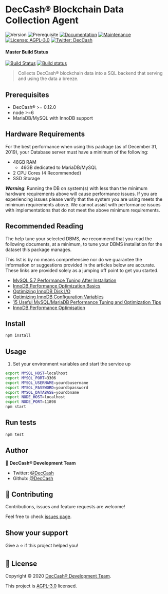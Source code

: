 # DecCash® Blockchain Data Collection Agent
![Version](https://img.shields.io/badge/version-0.1.4-blue.svg?cacheSeconds=2592000) ![Prerequisite](https://img.shields.io/badge/node-%3E%3D6-blue.svg) [![Documentation](https://img.shields.io/badge/documentation-yes-brightgreen.svg)](https://github.com/DecCash/blockchain-data-collection-agent#readme) [![Maintenance](https://img.shields.io/badge/Maintained%3F-yes-green.svg)](https://github.com/DecCash/blockchain-data-collection-agent/graphs/commit-activity) [![License: AGPL-3.0](https://img.shields.io/badge/License-AGPL--3.0-yellow.svg)](https://github.com/DecCash/blockchain-data-collection-agent/blob/master/LICENSE) [![Twitter: DecCash](https://img.shields.io/twitter/follow/DecCash.svg?style=social)](https://twitter.com/DecCash)

#### Master Build Status
[![Build Status](https://travis-ci.org/DecCash/blockchain-data-collection-agent.svg?branch=master)](https://travis-ci.org/DecCash/blockchain-data-collection-agent) [![Build status](https://ci.appveyor.com/api/projects/status/github/DecCash/blockchain-data-collection-agent?branch=master&svg=true)](https://ci.appveyor.com/project/brandonlehmann/blockchain-data-collection-agent/branch/master)


> Collects DecCash® blockchain data into a SQL backend that serving and using the data a breeze.

## Prerequisites

- DecCash® >= 0.12.0
- node >=6
- MariaDB/MySQL with InnoDB support

## Hardware Requirements

For the best performance when using this package (as of December 31, 2019), your Database server must have a minimum of the following:

* 48GB RAM
  * 46GB dedicated to MariaDB/MySQL
* 2 CPU Cores (4 Recommended)
* SSD Storage

***Warning***: Running the DB on system(s) with less than the minimum hardware requirements above will cause performance issues. If you are experiencing issues please verify that the system you are using meets the minimum requirements above. We cannot assist with performance issues with implementations that do not meet the above minimum requirements.

## Recommended Reading

The help tune your selected DBMS, we recommend that you read the following documents, at a minimum, to tune your DBMS installation for the dataset this package manages.

This list is by no means comprehensive nor do we guarantee the information or suggestions provided in the articles below are accurate. These links are provided solely as a jumping off point to get you started.

* [MySQL 5.7 Performance Tuning After Installation](https://www.percona.com/blog/2016/10/12/mysql-5-7-performance-tuning-immediately-after-installation/)
* [InnoDB Performance Optimization Basics](https://www.percona.com/blog/2013/09/20/innodb-performance-optimization-basics-updated/)
* [Optimizing InnoDB Disk I/O](https://dev.mysql.com/doc/refman/8.0/en/optimizing-innodb-diskio.html)
* [Optimizing InnoDB Configuration Variables](https://dev.mysql.com/doc/refman/8.0/en/optimizing-innodb-configuration-variables.html)
* [15 Useful MySQL/MariaDB Performance Tuning and Optimization Tips](https://www.tecmint.com/mysql-mariadb-performance-tuning-and-optimization/)
* [InnoDB Performance Optimisation](https://www.slideshare.net/MyDBOPS/innodb-performance-optimisation)

## Install

```sh
npm install
```

## Usage

1) Set your environment variables and start the service up

```sh
export MYSQL_HOST=localhost
export MYSQL_PORT=3306
export MYSQL_USERNAME=yourdbusername
export MYSQL_PASSWORD=yourdbpassword
export MYSQL_DATABASE=yourdbname
export NODE_HOST=localhost
export NODE_PORT=11898
npm start
```

## Run tests

```sh
npm test
```

## Author

👤 **DecCash® Development Team**

* Twitter: [@DecCash](https://twitter.com/DecCash)
* Github: [@DecCash](https://github.com/DecCash)

## 🤝 Contributing

Contributions, issues and feature requests are welcome!

Feel free to check [issues page](https://github.com/DecCash/blockchain-data-collection-agent/issues).

## Show your support

Give a ⭐️ if this project helped you!


## 📝 License

Copyright © 2020 [DecCash® Development Team](https://github.com/DecCash).

This project is [AGPL-3.0](https://github.com/DecCash/blockchain-data-collection-agent/blob/master/LICENSE) licensed.
